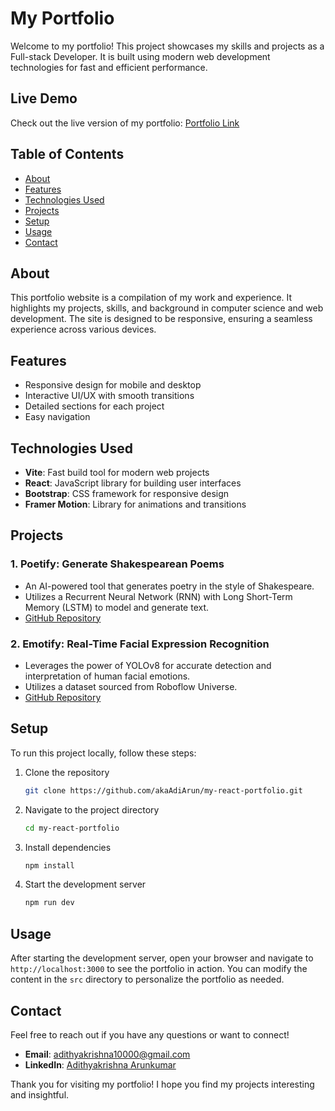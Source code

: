 # My Portfolio

Welcome to my portfolio! This project showcases my skills and projects as a Full-stack Developer. It is built using modern web development technologies for fast and efficient performance.

## Live Demo

Check out the live version of my portfolio: [Portfolio Link](https://akaadiarun.github.io/my-react-portfolio/)

## Table of Contents

- [About](#about)
- [Features](#features)
- [Technologies Used](#technologies-used)
- [Projects](#projects)
- [Setup](#setup)
- [Usage](#usage)
- [Contact](#contact)

## About

This portfolio website is a compilation of my work and experience. It highlights my projects, skills, and background in computer science and web development. The site is designed to be responsive, ensuring a seamless experience across various devices.

## Features

- Responsive design for mobile and desktop
- Interactive UI/UX with smooth transitions
- Detailed sections for each project
- Easy navigation

## Technologies Used

- **Vite**: Fast build tool for modern web projects
- **React**: JavaScript library for building user interfaces
- **Bootstrap**: CSS framework for responsive design
- **Framer Motion**: Library for animations and transitions

## Projects

### 1. Poetify: Generate Shakespearean Poems
- An AI-powered tool that generates poetry in the style of Shakespeare.
- Utilizes a Recurrent Neural Network (RNN) with Long Short-Term Memory (LSTM) to model and generate text.
- [GitHub Repository](https://github.com/akaAdiArun/Poetify)

### 2. Emotify: Real-Time Facial Expression Recognition
- Leverages the power of YOLOv8 for accurate detection and interpretation of human facial emotions.
- Utilizes a dataset sourced from Roboflow Universe.
- [GitHub Repository](https://github.com/akaAdiArun/Emotify)

## Setup

To run this project locally, follow these steps:

1. Clone the repository
    ```bash
    git clone https://github.com/akaAdiArun/my-react-portfolio.git
    ```
2. Navigate to the project directory
    ```bash
    cd my-react-portfolio
    ```
3. Install dependencies
    ```bash
    npm install
    ```
4. Start the development server
    ```bash
    npm run dev
    ```

## Usage

After starting the development server, open your browser and navigate to `http://localhost:3000` to see the portfolio in action. You can modify the content in the `src` directory to personalize the portfolio as needed.

## Contact

Feel free to reach out if you have any questions or want to connect!

- **Email**: adithyakrishna10000@gmail.com
- **LinkedIn**: [Adithyakrishna Arunkumar](https://www.linkedin.com/in/adithyakrishnaa/)

Thank you for visiting my portfolio! I hope you find my projects interesting and insightful.
